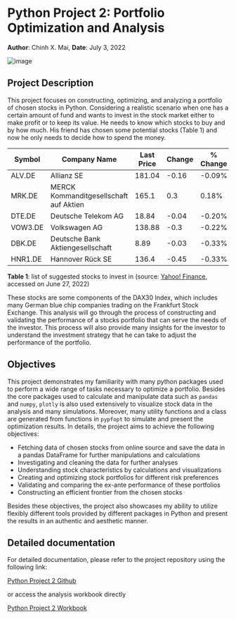 # Python Project 2: Portfolio Optimization and Analysis

**Author**: Chinh X. Mai, **Date**: July 3, 2022

![image](https://user-images.githubusercontent.com/89245616/177422654-2da72da3-21b9-47ae-b553-82968ce75d7a.png)

## Project Description

This project focuses on constructing, optimizing, and analyzing a portfolio of chosen stocks in Python. Considering a realistic scenario when one has a certain amount of fund and wants to invest in the stock market either to make profit or to keep its value. He needs to know which stocks to buy and by how much. His friend has chosen some potential stocks (Table 1) and now he only needs to decide how to spend the money.


| Symbol  | Company Name                                | Last Price | Change | % Change | Volume     |
| ------- | ------------------------------------------- | ---------- | ------ | -------- | ---------- |
| ALV.DE  | Allianz SE                                  | 181.04     | \-0.16 | \-0.09%  | 1,069,053  |
| MRK.DE  | MERCK Kommanditgesellschaft auf Aktien      | 165.1      | 0.3    | 0.18%    | 313,644    |
| DTE.DE  | Deutsche Telekom AG                         | 18.84      | \-0.04 | \-0.20%  | 6,880,550  |
| VOW3.DE | Volkswagen AG                               | 138.88     | \-0.3  | \-0.22%  | 913,070    |
| DBK.DE  | Deutsche Bank Aktiengesellschaft            | 8.89       | \-0.03 | \-0.33%  | 10,112,593 |
| HNR1.DE | Hannover Rück SE                            | 136.4      | \-0.45 | \-0.33%  | 95,892     |

**Table 1**: list of suggested stocks to invest in (source: [Yahoo! Finance](https://finance.yahoo.com/quote/%5EGDAXI/components?p=%5EGDAXI), accessed on June 27, 2022)

These stocks are some components of the DAX30 Index, which includes many German blue chip companies trading on the Frankfurt Stock Exchange. This analysis will go through the process of constructing and validating the performance of a stocks portfolio that can serve the needs of the investor. This process will also provide many insights for the investor to understand the investment strategy that he can take to adjust the performance of the portfolio.

## Objectives

This project demonstrates my familiarity with many python packages used to perform a wide range of tasks necessary to optimize a portfolio. Besides the core packages used to calculate and manipulate data such as `pandas` and `numpy`, `plotly` is also used extensively to visualize stock data in the analysis and many simulations. Moreover, many utility functions and a class are generated from functions in `pypfopt` to simulate and present the optimization results. In details, the project aims to achieve the following objectives:

* Fetching data of chosen stocks from online source and save the data in a pandas DataFrame for further manipulations and calculations
* Investigating and cleaning the data for further analyses
* Understanding stock characteristics by calculations and visualizations
* Creating and optimizing stock portfolios for different risk preferences
* Validating and comparing the ex-ante performance of these portfolios
* Constructing an efficient frontier from the chosen stocks

Besides these objectives, the project also showcases my ability to utilize flexibly different tools provided by different packages in Python and present the results in an authentic and aesthetic manner.

## Detailed documentation

For detailed documentation, please refer to the project repository using the following link:

[Python Project 2 Github](https://github.com/ChinhMaiGit/Project-Python-2/)

or access the analysis workbook directly

[Python Project 2 Workbook](/html/project2.html)
